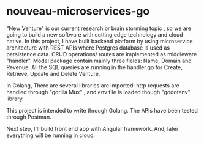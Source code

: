 # nouveau-microservices-go

"New Venture" is our current research or brain storming topic , so we are going to build a new software with cutting edge technology and cloud native.
In this project, I have built backend platform by using microservice architecture with REST APIs where Postgres database is used as persistence data.
CRUD operations/ routes are implemented as middleware "handler". Model package contain mainly three fields: Name, Domain and Revenue.
All the SQL queries are running in the handler.go for Create, Retrieve, Update and Delete Venture.

In Golang, There are several libraries are imported: http requests are handled through "gorilla Mux" , and env file is loaded though "godotenv" library.

This project is intended to write through Golang.
The APIs have been tested through Postman.


Next step, I'll build front end app with Angular framework. And, later everything will be running in cloud.



